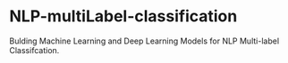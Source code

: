 # NLP-multiLabel-classification
Bulding Machine Learning and Deep Learning Models for NLP Multi-label Classifcation.

